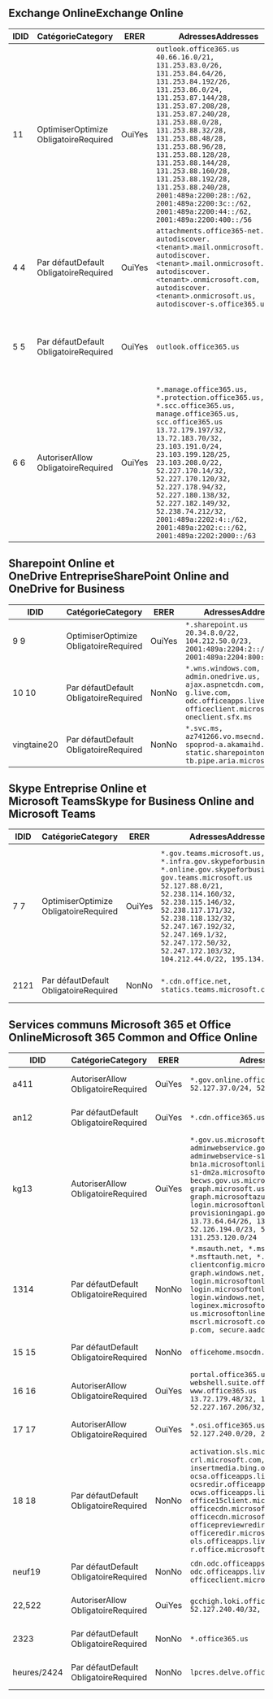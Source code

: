 <!--THIS FILE IS AUTOMATICALLY GENERATED. MANUAL CHANGES WILL BE OVERWRITTEN.-->
<!--Please contact the Office 365 Endpoints team with any questions.-->
<!--USGovGCCHigh endpoints version 2019120400-->
<!--File generated 2019-12-04 17:00:06.6464-->

## <a name="exchange-online"></a><span data-ttu-id="7de5e-101">Exchange Online</span><span class="sxs-lookup"><span data-stu-id="7de5e-101">Exchange Online</span></span>

<span data-ttu-id="7de5e-102">ID</span><span class="sxs-lookup"><span data-stu-id="7de5e-102">ID</span></span> | <span data-ttu-id="7de5e-103">Catégorie</span><span class="sxs-lookup"><span data-stu-id="7de5e-103">Category</span></span> | <span data-ttu-id="7de5e-104">ER</span><span class="sxs-lookup"><span data-stu-id="7de5e-104">ER</span></span> | <span data-ttu-id="7de5e-105">Adresses</span><span class="sxs-lookup"><span data-stu-id="7de5e-105">Addresses</span></span> | <span data-ttu-id="7de5e-106">Ports</span><span class="sxs-lookup"><span data-stu-id="7de5e-106">Ports</span></span>
-- | -------------------- | --- | ------------------------------------------------------------------------------------------------------------------------------------------------------------------------------------------------------------------------------------------------------------------------------------------------------------------------------------------------------------------------------------------------------------------------------------------------ | -------------------------------
<span data-ttu-id="7de5e-107">1</span><span class="sxs-lookup"><span data-stu-id="7de5e-107">1</span></span> | <span data-ttu-id="7de5e-108">Optimiser</span><span class="sxs-lookup"><span data-stu-id="7de5e-108">Optimize</span></span><BR><span data-ttu-id="7de5e-109">Obligatoire</span><span class="sxs-lookup"><span data-stu-id="7de5e-109">Required</span></span> | <span data-ttu-id="7de5e-110">Oui</span><span class="sxs-lookup"><span data-stu-id="7de5e-110">Yes</span></span> | `outlook.office365.us`<BR>`40.66.16.0/21, 131.253.83.0/26, 131.253.84.64/26, 131.253.84.192/26, 131.253.86.0/24, 131.253.87.144/28, 131.253.87.208/28, 131.253.87.240/28, 131.253.88.0/28, 131.253.88.32/28, 131.253.88.48/28, 131.253.88.96/28, 131.253.88.128/28, 131.253.88.144/28, 131.253.88.160/28, 131.253.88.192/28, 131.253.88.240/28, 2001:489a:2200:28::/62, 2001:489a:2200:3c::/62, 2001:489a:2200:44::/62, 2001:489a:2200:400::/56` | <span data-ttu-id="7de5e-111">**TCP :** 443, 80</span><span class="sxs-lookup"><span data-stu-id="7de5e-111">**TCP:** 443, 80</span></span>
<span data-ttu-id="7de5e-112">4 </span><span class="sxs-lookup"><span data-stu-id="7de5e-112">4</span></span> | <span data-ttu-id="7de5e-113">Par défaut</span><span class="sxs-lookup"><span data-stu-id="7de5e-113">Default</span></span><BR><span data-ttu-id="7de5e-114">Obligatoire</span><span class="sxs-lookup"><span data-stu-id="7de5e-114">Required</span></span> | <span data-ttu-id="7de5e-115">Oui</span><span class="sxs-lookup"><span data-stu-id="7de5e-115">Yes</span></span> | `attachments.office365-net.us, autodiscover.<tenant>.mail.onmicrosoft.com, autodiscover.<tenant>.mail.onmicrosoft.us, autodiscover.<tenant>.onmicrosoft.com, autodiscover.<tenant>.onmicrosoft.us, autodiscover-s.office365.us` | <span data-ttu-id="7de5e-116">**TCP :** 443, 80</span><span class="sxs-lookup"><span data-stu-id="7de5e-116">**TCP:** 443, 80</span></span>
<span data-ttu-id="7de5e-117">5 </span><span class="sxs-lookup"><span data-stu-id="7de5e-117">5</span></span> | <span data-ttu-id="7de5e-118">Par défaut</span><span class="sxs-lookup"><span data-stu-id="7de5e-118">Default</span></span><BR><span data-ttu-id="7de5e-119">Obligatoire</span><span class="sxs-lookup"><span data-stu-id="7de5e-119">Required</span></span> | <span data-ttu-id="7de5e-120">Oui</span><span class="sxs-lookup"><span data-stu-id="7de5e-120">Yes</span></span> | `outlook.office365.us` | <span data-ttu-id="7de5e-121">**TCP :** 143, 25, 587, 993, 995</span><span class="sxs-lookup"><span data-stu-id="7de5e-121">**TCP:** 143, 25, 587, 993, 995</span></span>
<span data-ttu-id="7de5e-122">6 </span><span class="sxs-lookup"><span data-stu-id="7de5e-122">6</span></span> | <span data-ttu-id="7de5e-123">Autoriser</span><span class="sxs-lookup"><span data-stu-id="7de5e-123">Allow</span></span><BR><span data-ttu-id="7de5e-124">Obligatoire</span><span class="sxs-lookup"><span data-stu-id="7de5e-124">Required</span></span> | <span data-ttu-id="7de5e-125">Oui</span><span class="sxs-lookup"><span data-stu-id="7de5e-125">Yes</span></span> | `*.manage.office365.us, *.protection.office365.us, *.scc.office365.us, manage.office365.us, scc.office365.us`<BR>`13.72.179.197/32, 13.72.183.70/32, 23.103.191.0/24, 23.103.199.128/25, 23.103.208.0/22, 52.227.170.14/32, 52.227.170.120/32, 52.227.178.94/32, 52.227.180.138/32, 52.227.182.149/32, 52.238.74.212/32, 2001:489a:2202:4::/62, 2001:489a:2202:c::/62, 2001:489a:2202:2000::/63` | <span data-ttu-id="7de5e-126">**TCP :** 25, 443</span><span class="sxs-lookup"><span data-stu-id="7de5e-126">**TCP:** 25, 443</span></span>

## <a name="sharepoint-online-and-onedrive-for-business"></a><span data-ttu-id="7de5e-127">Sharepoint Online et OneDrive Entreprise</span><span class="sxs-lookup"><span data-stu-id="7de5e-127">SharePoint Online and OneDrive for Business</span></span>

<span data-ttu-id="7de5e-128">ID</span><span class="sxs-lookup"><span data-stu-id="7de5e-128">ID</span></span> | <span data-ttu-id="7de5e-129">Catégorie</span><span class="sxs-lookup"><span data-stu-id="7de5e-129">Category</span></span> | <span data-ttu-id="7de5e-130">ER</span><span class="sxs-lookup"><span data-stu-id="7de5e-130">ER</span></span> | <span data-ttu-id="7de5e-131">Adresses</span><span class="sxs-lookup"><span data-stu-id="7de5e-131">Addresses</span></span> | <span data-ttu-id="7de5e-132">Ports</span><span class="sxs-lookup"><span data-stu-id="7de5e-132">Ports</span></span>
-- | -------------------- | --- | --------------------------------------------------------------------------------------------------------------------------------------------- | ----------------
<span data-ttu-id="7de5e-133">9 </span><span class="sxs-lookup"><span data-stu-id="7de5e-133">9</span></span> | <span data-ttu-id="7de5e-134">Optimiser</span><span class="sxs-lookup"><span data-stu-id="7de5e-134">Optimize</span></span><BR><span data-ttu-id="7de5e-135">Obligatoire</span><span class="sxs-lookup"><span data-stu-id="7de5e-135">Required</span></span> | <span data-ttu-id="7de5e-136">Oui</span><span class="sxs-lookup"><span data-stu-id="7de5e-136">Yes</span></span> | `*.sharepoint.us`<BR>`20.34.8.0/22, 104.212.50.0/23, 2001:489a:2204:2::/63, 2001:489a:2204:800::/54` | <span data-ttu-id="7de5e-137">**TCP :** 443, 80</span><span class="sxs-lookup"><span data-stu-id="7de5e-137">**TCP:** 443, 80</span></span>
<span data-ttu-id="7de5e-138">10 </span><span class="sxs-lookup"><span data-stu-id="7de5e-138">10</span></span> | <span data-ttu-id="7de5e-139">Par défaut</span><span class="sxs-lookup"><span data-stu-id="7de5e-139">Default</span></span><BR><span data-ttu-id="7de5e-140">Obligatoire</span><span class="sxs-lookup"><span data-stu-id="7de5e-140">Required</span></span> | <span data-ttu-id="7de5e-141">Non</span><span class="sxs-lookup"><span data-stu-id="7de5e-141">No</span></span> | `*.wns.windows.com, admin.onedrive.us, ajax.aspnetcdn.com, g.live.com, odc.officeapps.live.com, officeclient.microsoft.com, oneclient.sfx.ms` | <span data-ttu-id="7de5e-142">**TCP :** 443, 80</span><span class="sxs-lookup"><span data-stu-id="7de5e-142">**TCP:** 443, 80</span></span>
<span data-ttu-id="7de5e-143">vingtaine</span><span class="sxs-lookup"><span data-stu-id="7de5e-143">20</span></span> | <span data-ttu-id="7de5e-144">Par défaut</span><span class="sxs-lookup"><span data-stu-id="7de5e-144">Default</span></span><BR><span data-ttu-id="7de5e-145">Obligatoire</span><span class="sxs-lookup"><span data-stu-id="7de5e-145">Required</span></span> | <span data-ttu-id="7de5e-146">Non</span><span class="sxs-lookup"><span data-stu-id="7de5e-146">No</span></span> | `*.svc.ms, az741266.vo.msecnd.net, spoprod-a.akamaihd.net, static.sharepointonline.com, tb.pipe.aria.microsoft.com` | <span data-ttu-id="7de5e-147">**TCP :** 443, 80</span><span class="sxs-lookup"><span data-stu-id="7de5e-147">**TCP:** 443, 80</span></span>

## <a name="skype-for-business-online-and-microsoft-teams"></a><span data-ttu-id="7de5e-148">Skype Entreprise Online et Microsoft Teams</span><span class="sxs-lookup"><span data-stu-id="7de5e-148">Skype for Business Online and Microsoft Teams</span></span>

<span data-ttu-id="7de5e-149">ID</span><span class="sxs-lookup"><span data-stu-id="7de5e-149">ID</span></span> | <span data-ttu-id="7de5e-150">Catégorie</span><span class="sxs-lookup"><span data-stu-id="7de5e-150">Category</span></span> | <span data-ttu-id="7de5e-151">ER</span><span class="sxs-lookup"><span data-stu-id="7de5e-151">ER</span></span> | <span data-ttu-id="7de5e-152">Adresses</span><span class="sxs-lookup"><span data-stu-id="7de5e-152">Addresses</span></span> | <span data-ttu-id="7de5e-153">Ports</span><span class="sxs-lookup"><span data-stu-id="7de5e-153">Ports</span></span>
-- | -------------------- | --- | --------------------------------------------------------------------------------------------------------------------------------------------------------------------------------------------------------------------------------------------------------------------------------------------------------------------------------- | ---------------------------------------------------
<span data-ttu-id="7de5e-154">7 </span><span class="sxs-lookup"><span data-stu-id="7de5e-154">7</span></span> | <span data-ttu-id="7de5e-155">Optimiser</span><span class="sxs-lookup"><span data-stu-id="7de5e-155">Optimize</span></span><BR><span data-ttu-id="7de5e-156">Obligatoire</span><span class="sxs-lookup"><span data-stu-id="7de5e-156">Required</span></span> | <span data-ttu-id="7de5e-157">Oui</span><span class="sxs-lookup"><span data-stu-id="7de5e-157">Yes</span></span> | `*.gov.teams.microsoft.us, *.infra.gov.skypeforbusiness.us, *.online.gov.skypeforbusiness.us, gov.teams.microsoft.us`<BR>`52.127.88.0/21, 52.238.114.160/32, 52.238.115.146/32, 52.238.117.171/32, 52.238.118.132/32, 52.247.167.192/32, 52.247.169.1/32, 52.247.172.50/32, 52.247.172.103/32, 104.212.44.0/22, 195.134.228.0/22` | <span data-ttu-id="7de5e-158">**TCP :** 443, 80</span><span class="sxs-lookup"><span data-stu-id="7de5e-158">**TCP:** 443, 80</span></span><BR><span data-ttu-id="7de5e-159">**UDP :** 3478, 3479, 3480, 3481</span><span class="sxs-lookup"><span data-stu-id="7de5e-159">**UDP:** 3478, 3479, 3480, 3481</span></span>
<span data-ttu-id="7de5e-160">21</span><span class="sxs-lookup"><span data-stu-id="7de5e-160">21</span></span> | <span data-ttu-id="7de5e-161">Par défaut</span><span class="sxs-lookup"><span data-stu-id="7de5e-161">Default</span></span><BR><span data-ttu-id="7de5e-162">Obligatoire</span><span class="sxs-lookup"><span data-stu-id="7de5e-162">Required</span></span> | <span data-ttu-id="7de5e-163">Non</span><span class="sxs-lookup"><span data-stu-id="7de5e-163">No</span></span> | `*.cdn.office.net, statics.teams.microsoft.com` | <span data-ttu-id="7de5e-164">**TCP :** 443</span><span class="sxs-lookup"><span data-stu-id="7de5e-164">**TCP:** 443</span></span>

## <a name="microsoft-365-common-and-office-online"></a><span data-ttu-id="7de5e-165">Services communs Microsoft 365 et Office Online</span><span class="sxs-lookup"><span data-stu-id="7de5e-165">Microsoft 365 Common and Office Online</span></span>

<span data-ttu-id="7de5e-166">ID</span><span class="sxs-lookup"><span data-stu-id="7de5e-166">ID</span></span> | <span data-ttu-id="7de5e-167">Catégorie</span><span class="sxs-lookup"><span data-stu-id="7de5e-167">Category</span></span> | <span data-ttu-id="7de5e-168">ER</span><span class="sxs-lookup"><span data-stu-id="7de5e-168">ER</span></span> | <span data-ttu-id="7de5e-169">Adresses</span><span class="sxs-lookup"><span data-stu-id="7de5e-169">Addresses</span></span> | <span data-ttu-id="7de5e-170">Ports</span><span class="sxs-lookup"><span data-stu-id="7de5e-170">Ports</span></span>
-- | ------------------- | --- | --------------------------------------------------------------------------------------------------------------------------------------------------------------------------------------------------------------------------------------------------------------------------------------------------------------------------------------------------------------------------------------------------------------------- | ----------------
<span data-ttu-id="7de5e-171">a4</span><span class="sxs-lookup"><span data-stu-id="7de5e-171">11</span></span> | <span data-ttu-id="7de5e-172">Autoriser</span><span class="sxs-lookup"><span data-stu-id="7de5e-172">Allow</span></span><BR><span data-ttu-id="7de5e-173">Obligatoire</span><span class="sxs-lookup"><span data-stu-id="7de5e-173">Required</span></span> | <span data-ttu-id="7de5e-174">Oui</span><span class="sxs-lookup"><span data-stu-id="7de5e-174">Yes</span></span> | `*.gov.online.office365.us`<BR>`52.127.37.0/24, 52.127.82.0/23` | <span data-ttu-id="7de5e-175">**TCP :** 443</span><span class="sxs-lookup"><span data-stu-id="7de5e-175">**TCP:** 443</span></span>
<span data-ttu-id="7de5e-176">an</span><span class="sxs-lookup"><span data-stu-id="7de5e-176">12</span></span> | <span data-ttu-id="7de5e-177">Par défaut</span><span class="sxs-lookup"><span data-stu-id="7de5e-177">Default</span></span><BR><span data-ttu-id="7de5e-178">Obligatoire</span><span class="sxs-lookup"><span data-stu-id="7de5e-178">Required</span></span> | <span data-ttu-id="7de5e-179">Oui</span><span class="sxs-lookup"><span data-stu-id="7de5e-179">Yes</span></span> | `*.cdn.office365.us` | <span data-ttu-id="7de5e-180">**TCP :** 443</span><span class="sxs-lookup"><span data-stu-id="7de5e-180">**TCP:** 443</span></span>
<span data-ttu-id="7de5e-181">kg</span><span class="sxs-lookup"><span data-stu-id="7de5e-181">13</span></span> | <span data-ttu-id="7de5e-182">Autoriser</span><span class="sxs-lookup"><span data-stu-id="7de5e-182">Allow</span></span><BR><span data-ttu-id="7de5e-183">Obligatoire</span><span class="sxs-lookup"><span data-stu-id="7de5e-183">Required</span></span> | <span data-ttu-id="7de5e-184">Oui</span><span class="sxs-lookup"><span data-stu-id="7de5e-184">Yes</span></span> | `*.gov.us.microsoftonline.com, adminwebservice.gov.us.microsoftonline.com, adminwebservice-s1-bn1a.microsoftonline.com, adminwebservice-s1-dm2a.microsoftonline.com, becws.gov.us.microsoftonline.com, graph.microsoft.us, graph.microsoftazure.us, login.microsoftonline.us, provisioningapi.gov.us.microsoftonline.com`<BR>`13.73.64.64/26, 13.73.208.128/25, 52.126.194.0/23, 52.244.120.128/25, 131.253.120.0/24` | <span data-ttu-id="7de5e-185">**TCP :** 443</span><span class="sxs-lookup"><span data-stu-id="7de5e-185">**TCP:** 443</span></span>
<span data-ttu-id="7de5e-186">13</span><span class="sxs-lookup"><span data-stu-id="7de5e-186">14</span></span> | <span data-ttu-id="7de5e-187">Par défaut</span><span class="sxs-lookup"><span data-stu-id="7de5e-187">Default</span></span><BR><span data-ttu-id="7de5e-188">Obligatoire</span><span class="sxs-lookup"><span data-stu-id="7de5e-188">Required</span></span> | <span data-ttu-id="7de5e-189">Non</span><span class="sxs-lookup"><span data-stu-id="7de5e-189">No</span></span> | `*.msauth.net, *.msauthimages.us, *.msftauth.net, *.msftauthimages.us, clientconfig.microsoftonline-p.net, graph.windows.net, login.microsoftonline.com, login.microsoftonline-p.com, login.windows.net, loginex.microsoftonline.com, login-us.microsoftonline.com, mscrl.microsoft.com, nexus.microsoftonline-p.com, secure.aadcdn.microsoftonline-p.com` | <span data-ttu-id="7de5e-190">**TCP :** 443</span><span class="sxs-lookup"><span data-stu-id="7de5e-190">**TCP:** 443</span></span>
<span data-ttu-id="7de5e-191">15 </span><span class="sxs-lookup"><span data-stu-id="7de5e-191">15</span></span> | <span data-ttu-id="7de5e-192">Par défaut</span><span class="sxs-lookup"><span data-stu-id="7de5e-192">Default</span></span><BR><span data-ttu-id="7de5e-193">Obligatoire</span><span class="sxs-lookup"><span data-stu-id="7de5e-193">Required</span></span> | <span data-ttu-id="7de5e-194">Non</span><span class="sxs-lookup"><span data-stu-id="7de5e-194">No</span></span> | `officehome.msocdn.us, prod.msocdn.us` | <span data-ttu-id="7de5e-195">**TCP :** 443, 80</span><span class="sxs-lookup"><span data-stu-id="7de5e-195">**TCP:** 443, 80</span></span>
<span data-ttu-id="7de5e-196">16 </span><span class="sxs-lookup"><span data-stu-id="7de5e-196">16</span></span> | <span data-ttu-id="7de5e-197">Autoriser</span><span class="sxs-lookup"><span data-stu-id="7de5e-197">Allow</span></span><BR><span data-ttu-id="7de5e-198">Obligatoire</span><span class="sxs-lookup"><span data-stu-id="7de5e-198">Required</span></span> | <span data-ttu-id="7de5e-199">Oui</span><span class="sxs-lookup"><span data-stu-id="7de5e-199">Yes</span></span> | `portal.office365.us, webshell.suite.office365.us, www.office365.us`<BR>`13.72.179.48/32, 13.72.188.8/32, 52.227.167.206/32, 52.227.170.242/32` | <span data-ttu-id="7de5e-200">**TCP :** 443, 80</span><span class="sxs-lookup"><span data-stu-id="7de5e-200">**TCP:** 443, 80</span></span>
<span data-ttu-id="7de5e-201">17 </span><span class="sxs-lookup"><span data-stu-id="7de5e-201">17</span></span> | <span data-ttu-id="7de5e-202">Autoriser</span><span class="sxs-lookup"><span data-stu-id="7de5e-202">Allow</span></span><BR><span data-ttu-id="7de5e-203">Obligatoire</span><span class="sxs-lookup"><span data-stu-id="7de5e-203">Required</span></span> | <span data-ttu-id="7de5e-204">Oui</span><span class="sxs-lookup"><span data-stu-id="7de5e-204">Yes</span></span> | `*.osi.office365.us, tasks.office365.us`<BR>`52.127.240.0/20, 2001:489a:2206::/48` | <span data-ttu-id="7de5e-205">**TCP :** 443</span><span class="sxs-lookup"><span data-stu-id="7de5e-205">**TCP:** 443</span></span>
<span data-ttu-id="7de5e-206">18 </span><span class="sxs-lookup"><span data-stu-id="7de5e-206">18</span></span> | <span data-ttu-id="7de5e-207">Par défaut</span><span class="sxs-lookup"><span data-stu-id="7de5e-207">Default</span></span><BR><span data-ttu-id="7de5e-208">Obligatoire</span><span class="sxs-lookup"><span data-stu-id="7de5e-208">Required</span></span> | <span data-ttu-id="7de5e-209">Non</span><span class="sxs-lookup"><span data-stu-id="7de5e-209">No</span></span> | `activation.sls.microsoft.com, crl.microsoft.com, go.microsoft.com, insertmedia.bing.office.net, ocsa.officeapps.live.com, ocsredir.officeapps.live.com, ocws.officeapps.live.com, office15client.microsoft.com, officecdn.microsoft.com, officecdn.microsoft.com.edgesuite.net, officepreviewredir.microsoft.com, officeredir.microsoft.com, ols.officeapps.live.com, r.office.microsoft.com` | <span data-ttu-id="7de5e-210">**TCP :** 443, 80</span><span class="sxs-lookup"><span data-stu-id="7de5e-210">**TCP:** 443, 80</span></span>
<span data-ttu-id="7de5e-211">neuf</span><span class="sxs-lookup"><span data-stu-id="7de5e-211">19</span></span> | <span data-ttu-id="7de5e-212">Par défaut</span><span class="sxs-lookup"><span data-stu-id="7de5e-212">Default</span></span><BR><span data-ttu-id="7de5e-213">Obligatoire</span><span class="sxs-lookup"><span data-stu-id="7de5e-213">Required</span></span> | <span data-ttu-id="7de5e-214">Non</span><span class="sxs-lookup"><span data-stu-id="7de5e-214">No</span></span> | `cdn.odc.officeapps.live.com, odc.officeapps.live.com, officeclient.microsoft.com` | <span data-ttu-id="7de5e-215">**TCP :** 443, 80</span><span class="sxs-lookup"><span data-stu-id="7de5e-215">**TCP:** 443, 80</span></span>
<span data-ttu-id="7de5e-216">22,5</span><span class="sxs-lookup"><span data-stu-id="7de5e-216">22</span></span> | <span data-ttu-id="7de5e-217">Autoriser</span><span class="sxs-lookup"><span data-stu-id="7de5e-217">Allow</span></span><BR><span data-ttu-id="7de5e-218">Obligatoire</span><span class="sxs-lookup"><span data-stu-id="7de5e-218">Required</span></span> | <span data-ttu-id="7de5e-219">Oui</span><span class="sxs-lookup"><span data-stu-id="7de5e-219">Yes</span></span> | `gcchigh.loki.office365.us`<BR>`52.127.240.40/32, 52.127.244.46/32` | <span data-ttu-id="7de5e-220">**TCP :** 443</span><span class="sxs-lookup"><span data-stu-id="7de5e-220">**TCP:** 443</span></span>
<span data-ttu-id="7de5e-221">23</span><span class="sxs-lookup"><span data-stu-id="7de5e-221">23</span></span> | <span data-ttu-id="7de5e-222">Par défaut</span><span class="sxs-lookup"><span data-stu-id="7de5e-222">Default</span></span><BR><span data-ttu-id="7de5e-223">Obligatoire</span><span class="sxs-lookup"><span data-stu-id="7de5e-223">Required</span></span> | <span data-ttu-id="7de5e-224">Non</span><span class="sxs-lookup"><span data-stu-id="7de5e-224">No</span></span> | `*.office365.us` | <span data-ttu-id="7de5e-225">**TCP :** 443, 80</span><span class="sxs-lookup"><span data-stu-id="7de5e-225">**TCP:** 443, 80</span></span>
<span data-ttu-id="7de5e-226">heures/24</span><span class="sxs-lookup"><span data-stu-id="7de5e-226">24</span></span> | <span data-ttu-id="7de5e-227">Par défaut</span><span class="sxs-lookup"><span data-stu-id="7de5e-227">Default</span></span><BR><span data-ttu-id="7de5e-228">Obligatoire</span><span class="sxs-lookup"><span data-stu-id="7de5e-228">Required</span></span> | <span data-ttu-id="7de5e-229">Non</span><span class="sxs-lookup"><span data-stu-id="7de5e-229">No</span></span> | `lpcres.delve.office.com` | <span data-ttu-id="7de5e-230">**TCP :** 443</span><span class="sxs-lookup"><span data-stu-id="7de5e-230">**TCP:** 443</span></span>
